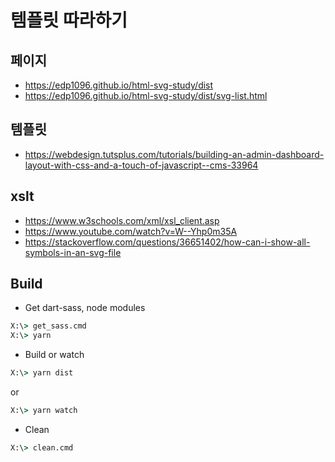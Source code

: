 # 템플릿 따라하기

## 페이지
* https://edp1096.github.io/html-svg-study/dist
* https://edp1096.github.io/html-svg-study/dist/svg-list.html

## 템플릿
* https://webdesign.tutsplus.com/tutorials/building-an-admin-dashboard-layout-with-css-and-a-touch-of-javascript--cms-33964

## xslt
* https://www.w3schools.com/xml/xsl_client.asp
* https://www.youtube.com/watch?v=W--Yhp0m35A
* https://stackoverflow.com/questions/36651402/how-can-i-show-all-symbols-in-an-svg-file

## Build
* Get dart-sass, node modules
```cmd
X:\> get_sass.cmd
X:\> yarn
```
* Build or watch
```cmd
X:\> yarn dist
```
or
```cmd
X:\> yarn watch
```
* Clean
```cmd
X:\> clean.cmd
```
